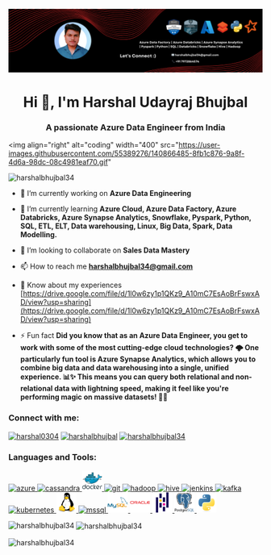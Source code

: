 ![logo](https://github.com/Harshalbhujbal34/Harshalbhujbal34/blob/main/Harshal%20Bhujbal.png)
<h1 align="center">Hi 👋, I'm Harshal Udayraj Bhujbal</h1>
<h3 align="center">A passionate Azure Data Engineer from India</h3>

<img align="right" alt="coding" width="400" src="https://user-images.githubusercontent.com/55389276/140866485-8fb1c876-9a8f-4d6a-98dc-08c4981eaf70.gif"

<p align="left"> <img src="https://komarev.com/ghpvc/?username=harshalbhujbal34&label=Profile%20views&color=0e75b6&style=flat" alt="harshalbhujbal34" /> </p>

- 🔭 I’m currently working on **Azure Data Engineering**

- 🌱 I’m currently learning **Azure Cloud, Azure Data Factory, Azure Databricks, Azure Synapse Analytics, Snowflake, Pyspark, Python, SQL, ETL, ELT, Data warehousing, Linux, Big Data, Spark, Data Modelling.**

- 👯 I’m looking to collaborate on **Sales Data Mastery**

- 📫 How to reach me **harshalbhujbal34@gmail.com**

- 📄 Know about my experiences [https://drive.google.com/file/d/1l0w6zy1p1QKz9_A10mC7EsAoBrFswxAD/view?usp=sharing](https://drive.google.com/file/d/1l0w6zy1p1QKz9_A10mC7EsAoBrFswxAD/view?usp=sharing)

- ⚡ Fun fact **Did you know that as an Azure Data Engineer, you get to work with some of the most cutting-edge cloud technologies? 🌩️ One particularly fun tool is Azure Synapse Analytics, which allows you to combine big data and data warehousing into a single, unified experience. 📊✨ This means you can query both relational and non-relational data with lightning speed, making it feel like you're performing magic on massive datasets! 🎩🔮**

<h3 align="left">Connect with me:</h3>
<p align="left">
<a href="https://twitter.com/harshal0304" target="blank"><img align="center" src="https://raw.githubusercontent.com/rahuldkjain/github-profile-readme-generator/master/src/images/icons/Social/twitter.svg" alt="harshal0304" height="30" width="40" /></a>
<a href="https://linkedin.com/in/harshalbhujbal" target="blank"><img align="center" src="https://raw.githubusercontent.com/rahuldkjain/github-profile-readme-generator/master/src/images/icons/Social/linked-in-alt.svg" alt="harshalbhujbal" height="30" width="40" /></a>
<a href="https://www.hackerrank.com/harshalbhujbal34" target="blank"><img align="center" src="https://raw.githubusercontent.com/rahuldkjain/github-profile-readme-generator/master/src/images/icons/Social/hackerrank.svg" alt="harshalbhujbal34" height="30" width="40" /></a>
</p>

<h3 align="left">Languages and Tools:</h3>
<p align="left"> <a href="https://azure.microsoft.com/en-in/" target="_blank" rel="noreferrer"> <img src="https://www.vectorlogo.zone/logos/microsoft_azure/microsoft_azure-icon.svg" alt="azure" width="40" height="40"/> </a> <a href="https://cassandra.apache.org/" target="_blank" rel="noreferrer"> <img src="https://www.vectorlogo.zone/logos/apache_cassandra/apache_cassandra-icon.svg" alt="cassandra" width="40" height="40"/> </a> <a href="https://www.docker.com/" target="_blank" rel="noreferrer"> <img src="https://raw.githubusercontent.com/devicons/devicon/master/icons/docker/docker-original-wordmark.svg" alt="docker" width="40" height="40"/> </a> <a href="https://git-scm.com/" target="_blank" rel="noreferrer"> <img src="https://www.vectorlogo.zone/logos/git-scm/git-scm-icon.svg" alt="git" width="40" height="40"/> </a> <a href="https://hadoop.apache.org/" target="_blank" rel="noreferrer"> <img src="https://www.vectorlogo.zone/logos/apache_hadoop/apache_hadoop-icon.svg" alt="hadoop" width="40" height="40"/> </a> <a href="https://hive.apache.org/" target="_blank" rel="noreferrer"> <img src="https://www.vectorlogo.zone/logos/apache_hive/apache_hive-icon.svg" alt="hive" width="40" height="40"/> </a> <a href="https://www.jenkins.io" target="_blank" rel="noreferrer"> <img src="https://www.vectorlogo.zone/logos/jenkins/jenkins-icon.svg" alt="jenkins" width="40" height="40"/> </a> <a href="https://kafka.apache.org/" target="_blank" rel="noreferrer"> <img src="https://www.vectorlogo.zone/logos/apache_kafka/apache_kafka-icon.svg" alt="kafka" width="40" height="40"/> </a> <a href="https://kubernetes.io" target="_blank" rel="noreferrer"> <img src="https://www.vectorlogo.zone/logos/kubernetes/kubernetes-icon.svg" alt="kubernetes" width="40" height="40"/> </a> <a href="https://www.linux.org/" target="_blank" rel="noreferrer"> <img src="https://raw.githubusercontent.com/devicons/devicon/master/icons/linux/linux-original.svg" alt="linux" width="40" height="40"/> </a> <a href="https://www.microsoft.com/en-us/sql-server" target="_blank" rel="noreferrer"> <img src="https://www.svgrepo.com/show/303229/microsoft-sql-server-logo.svg" alt="mssql" width="40" height="40"/> </a> <a href="https://www.mysql.com/" target="_blank" rel="noreferrer"> <img src="https://raw.githubusercontent.com/devicons/devicon/master/icons/mysql/mysql-original-wordmark.svg" alt="mysql" width="40" height="40"/> </a> <a href="https://www.oracle.com/" target="_blank" rel="noreferrer"> <img src="https://raw.githubusercontent.com/devicons/devicon/master/icons/oracle/oracle-original.svg" alt="oracle" width="40" height="40"/> </a> <a href="https://pandas.pydata.org/" target="_blank" rel="noreferrer"> <img src="https://raw.githubusercontent.com/devicons/devicon/2ae2a900d2f041da66e950e4d48052658d850630/icons/pandas/pandas-original.svg" alt="pandas" width="40" height="40"/> </a> <a href="https://www.postgresql.org" target="_blank" rel="noreferrer"> <img src="https://raw.githubusercontent.com/devicons/devicon/master/icons/postgresql/postgresql-original-wordmark.svg" alt="postgresql" width="40" height="40"/> </a> <a href="https://www.python.org" target="_blank" rel="noreferrer"> <img src="https://raw.githubusercontent.com/devicons/devicon/master/icons/python/python-original.svg" alt="python" width="40" height="40"/> </a> </p>

<p><img align="left" src="https://github-readme-stats.vercel.app/api/top-langs?username=harshalbhujbal34&show_icons=true&locale=en&layout=compact" alt="harshalbhujbal34" /></p>

<p>&nbsp;<img align="center" src="https://github-readme-stats.vercel.app/api?username=harshalbhujbal34&show_icons=true&locale=en" alt="harshalbhujbal34" /></p>

<p><img align="center" src="https://github-readme-streak-stats.herokuapp.com/?user=harshalbhujbal34&" alt="harshalbhujbal34" /></p>
